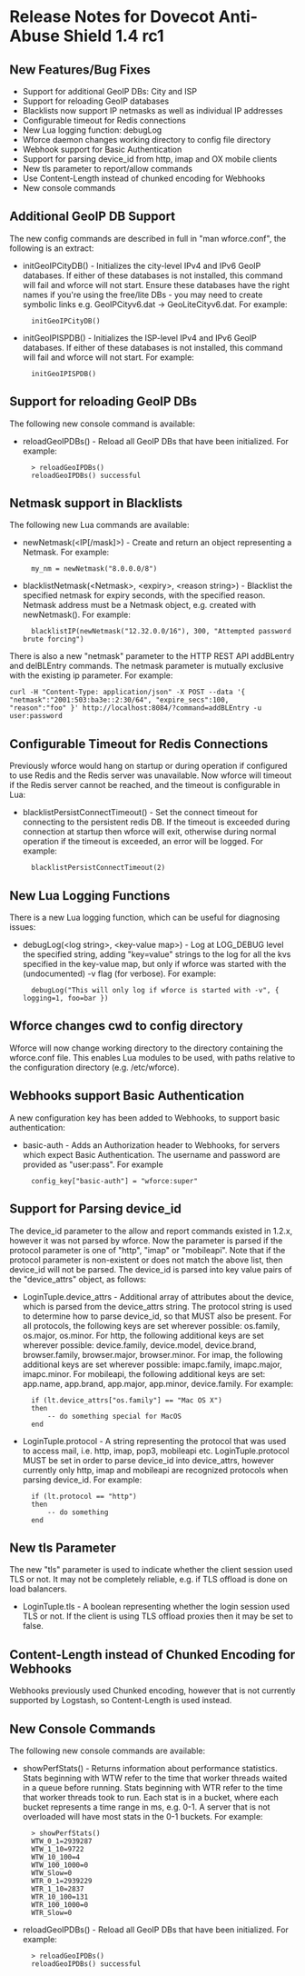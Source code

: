 # Release Notes for Dovecot Anti-Abuse Shield 1.4 rc1

New Features/Bug Fixes
------------

* Support for additional GeoIP DBs: City and ISP
* Support for reloading GeoIP databases
* Blacklists now support IP netmasks as well as individual IP addresses
* Configurable timeout for Redis connections
* New Lua logging function: debugLog
* Wforce daemon changes working directory to config file directory
* Webhook support for Basic Authentication
* Support for parsing device_id from http, imap and OX mobile clients
* New tls parameter to report/allow commands
* Use Content-Length instead of chunked encoding for Webhooks
* New console commands

Additional GeoIP DB Support
------

The new config commands are described in full in "man wforce.conf",
the following is an extract:

* initGeoIPCityDB() - Initializes the city-level IPv4 and IPv6 GeoIP
  databases. If either of these databases is not installed, this
  command will fail and wforce will not start. Ensure these databases
  have the right names if you're using the free/lite DBs - you may
  need to create symbolic links e.g. GeoIPCityv6.dat ->
  GeoLiteCityv6.dat. For example: 
  
		initGeoIPCityDB()

* initGeoIPISPDB() - Initializes the ISP-level IPv4 and IPv6 GeoIP
  databases. If either of these databases is not installed, this
  command will fail and wforce will not start. For example:
  
		initGeoIPISPDB()

Support for reloading GeoIP DBs
---------

The following new console command is available:

* reloadGeoIPDBs() - Reload all GeoIP DBs that have been
initialized. For example:

		> reloadGeoIPDBs()
		reloadGeoIPDBs() successful

Netmask support in Blacklists
-----------

The following new Lua commands are available:

* newNetmask(\<IP[/mask]\>) - Create and return an object representing
a Netmask. For example:

		my_nm = newNetmask("8.0.0.0/8")

* blacklistNetmask(\<Netmask\>, \<expiry\>, \<reason string\>) - Blacklist the
  specified netmask for expiry seconds, with the specified reason. Netmask
  address must be a Netmask object, e.g. created with newNetmask(). For example:
  
		blacklistIP(newNetmask("12.32.0.0/16"), 300, "Attempted password brute forcing")

There is also a new "netmask" parameter to the HTTP REST API
addBLentry and delBLEntry commands. The netmask parameter is mutually
exclusive with the existing ip parameter. For example:

	curl -H "Content-Type: application/json" -X POST --data '{
    "netmask":"2001:503:ba3e::2:30/64", "expire_secs":100,
    "reason":"foo" }' http://localhost:8084/?command=addBLEntry -u user:password

Configurable Timeout for Redis Connections
-------

Previously wforce would hang on startup or during operation if
configured to use Redis and the Redis server was unavailable. Now
wforce will timeout if the Redis server cannot be reached, and the
timeout is configurable in Lua:

* blacklistPersistConnectTimeout(<timeout secs>) - Set the connect
  timeout for connecting to the persistent redis DB. If the timeout is
  exceeded during connection at startup then wforce will exit,
  otherwise during normal operation if the timeout is exceeded, an
  error will be logged. For example:

		blacklistPersistConnectTimeout(2)

New Lua Logging Functions
----------

There is a new Lua logging function, which can be useful for
diagnosing issues:

* debugLog(\<log string\>, \<key-value map\>) - Log at LOG_DEBUG level the
  specified string, adding "key=value" strings to the log for all the
  kvs specified in the key-value map, but only if wforce was started
  with the (undocumented) -v flag (for verbose). For example:
  
		debugLog("This will only log if wforce is started with -v", { logging=1, foo=bar })

Wforce changes cwd to config directory
-----------

Wforce will now change working directory to the directory containing
the wforce.conf file. This enables Lua modules to be used, with paths
relative to the configuration directory (e.g. /etc/wforce).

Webhooks support Basic Authentication
-----------

A new configuration key has been added to Webhooks, to support basic
authentication:

* basic-auth - Adds an Authorization header to Webhooks, for servers
  which expect Basic Authentication. The username and password are
  provided as "user:pass". For example

		config_key["basic-auth"] = "wforce:super"

Support for Parsing device_id
---------

The device_id parameter to the allow and report commands existed
in 1.2.x, however it was not parsed by wforce. Now the parameter is
parsed if the protocol parameter is one of "http", "imap" or
"mobileapi". Note that if the protocol parameter is non-existent or
does not match the above list, then device_id will not be parsed. The
device_id is parsed into key value pairs of the "device_attrs" object,
as follows: 

* LoginTuple.device_attrs - Additional array of attributes about the
  device, which is parsed from the device_attrs string. The protocol
  string is used to determine how to parse device_id, so that MUST
  also be present. For all protocols, the following keys are set
  wherever possible: os.family, os.major, os.minor. For http, the
  following additional keys are set wherever possible: device.family,
  device.model, device.brand, browser.family, browser.major,
  browser.minor. For imap, the following additional keys are set
  wherever possible: imapc.family, imapc.major, imapc.minor. For
  mobileapi, the following additional keys are set: app.name,
  app.brand, app.major, app.minor, device.family. For example:

		if (lt.device_attrs["os.family"] == "Mac OS X")
		then
		    -- do something special for MacOS
		end

* LoginTuple.protocol - A string representing the protocol that was
  used to access mail, i.e. http, imap, pop3, mobileapi
  etc. LoginTuple.protocol MUST be set in order to parse
  device_id into device_attrs, however currently only http, imap  and
  mobileapi are recognized protocols when parsing device_id. For
  example:

		if (lt.protocol == "http")
		then
			-- do something
		end

New tls Parameter
-----

The new "tls" parameter is used to indicate whether the client session
used TLS or not. It may not be completely reliable, e.g. if TLS
offload is done on load balancers.

* LoginTuple.tls - A boolean representing whether the login session
  used TLS or not. If the client is using TLS offload proxies then it
  may be set to false.

Content-Length instead of Chunked Encoding for Webhooks
-------

Webhooks previously used Chunked encoding, however that is not
currently supported by Logstash, so Content-Length is used instead.

New Console Commands
-----------

The following new console commands are available:

* showPerfStats() - Returns information about performance
  statistics. Stats beginning with WTW refer to the time that worker
  threads waited in a queue before running. Stats beginning with WTR
  refer to the time that worker threads took to run. Each stat is in a
  bucket, where each bucket represents a time range in ms,
  e.g. 0-1. A server that is not overloaded will have most stats in
  the 0-1 buckets. For example:

		> showPerfStats()
		WTW_0_1=2939287
		WTW_1_10=9722
		WTW_10_100=4
		WTW_100_1000=0
		WTW_Slow=0
		WTR_0_1=2939229
		WTR_1_10=2837
		WTR_10_100=131
		WTR_100_1000=0
		WTR_Slow=0

* reloadGeoIPDBs() - Reload all GeoIP DBs that have been
initialized. For example:

		> reloadGeoIPDBs()
		reloadGeoIPDBs() successful
